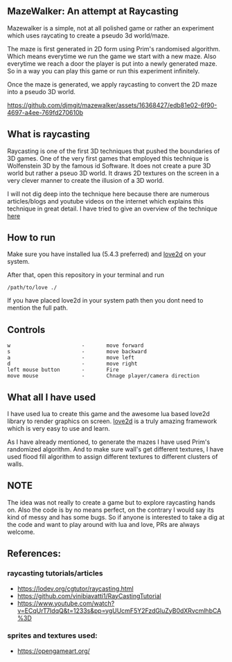 ## MazeWalker: An attempt at Raycasting

Mazewalker is a simple, not at all polished game or rather an experiment which uses raycating 
to create a pseudo 3d world/maze.

The maze is first generated in 2D form using Prim's randomised algorithm. Which means everytime
we run the game we start with a new maze. Also everytime we reach a door the player is put
into a newly generated maze. So in a way you can play this game or run this experiment infinitely.

Once the maze is generated, we apply raycasting to convert the 2D maze into a pseudo 3D world.



https://github.com/djmgit/mazewalker/assets/16368427/edb81e02-6f90-4697-a4ee-769fd270610b



## What is raycasting

Raycasting is one of the first 3D techniques that pushed the boundaries of 3D games. One of the very
first games that employed this technique is Wolfenstein 3D by the famous id Software. It does not create a pure 3D world but rather a pseuo 3D world. It draws 2D textures on the screen in a very clever manner to create the illusion of a 3D world.

I will not dig deep into the technique here because there are numerous articles/blogs and youtube
videos on the internet which explains this technique in great detail. I have tried to give an
overview of the technique <a href="https://github.com/djmgit/mazewalker/blob/master/mod.lua">here</a>

## How to run

Make sure you have installed lua (5.4.3 preferred) and <a href="https://love2d.org/#download">love2d</a> on your system.

After that, open this repository in your terminal and run
```
/path/to/love ./
```
If you have placed love2d in your system path then you dont need
to mention the full path.

## Controls

```
w                       -       move forward
s                       -       move backward
a                       -       move left
d                       -       move right
left mouse button       -       Fire
move mouse              -       Chnage player/camera direction
```
## What all I have used

I have used lua to create this game and the awesome lua based love2d library to render graphics on
screen. <a href="https://love2d.org/">love2d</a> is a truly amazing framework which is very easy
to use and learn.

As I have already mentioned, to generate the mazes I have used Prim's randomized algorithm. And to
make sure wall's get different textures, I have used flood fill algorithm to assign different textures
to different clusters of walls.

## NOTE

The idea was not really to create a game but to explore raycasting hands on. Also the code is by no
means perfect, on the contrary I would say its kind of messy and has some bugs. So if anyone is
interested to take a dig at the code and want to play around with lua and love, PRs are always
welcome.

## References:

### raycasting tutorials/articles

- https://lodev.org/cgtutor/raycasting.html
- https://github.com/vinibiavatti1/RayCastingTutorial
- https://www.youtube.com/watch?v=ECqUrT7IdqQ&t=1233s&pp=ygUUcmF5Y2FzdGluZyB0dXRvcmlhbCA%3D

### sprites and textures used:

- https://opengameart.org/
